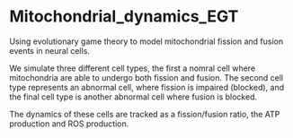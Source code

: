# Mitochondrial_dynamics_EGT
Using evolutionary game theory to model mitochondrial fission and fusion events in neural cells. 

We simulate three different cell types, the first a nomral cell where mitochondria are able to undergo 
both fission and fusion. The second cell type represents an abnormal cell, where fission is impaired (blocked),
and the final cell type is another abnormal cell where fusion is blocked. 

The dynamics of these cells are tracked as a fission/fusion ratio, the ATP production and ROS production. 
